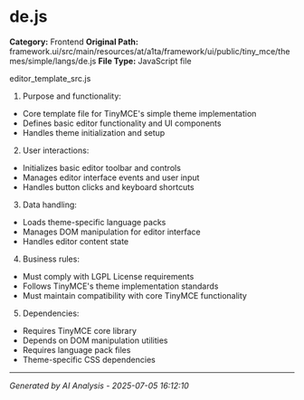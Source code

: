 # de.js

**Category:** Frontend
**Original Path:** framework.ui/src/main/resources/at/a1ta/framework/ui/public/tiny_mce/themes/simple/langs/de.js
**File Type:** JavaScript file

editor_template_src.js
1. Purpose and functionality:
- Core template file for TinyMCE's simple theme implementation
- Defines basic editor functionality and UI components
- Handles theme initialization and setup

2. User interactions:
- Initializes basic editor toolbar and controls
- Manages editor interface events and user input
- Handles button clicks and keyboard shortcuts

3. Data handling:
- Loads theme-specific language packs
- Manages DOM manipulation for editor interface
- Handles editor content state

4. Business rules:
- Must comply with LGPL License requirements
- Follows TinyMCE's theme implementation standards
- Must maintain compatibility with core TinyMCE functionality

5. Dependencies:
- Requires TinyMCE core library
- Depends on DOM manipulation utilities
- Requires language pack files
- Theme-specific CSS dependencies

---
*Generated by AI Analysis - 2025-07-05 16:12:10*
